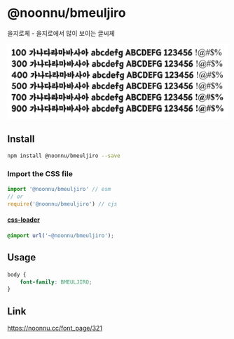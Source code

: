 # @noonnu/bmeuljiro

을지로체 - 을지로에서 많이 보이는 글씨체

![example](./example.png)

## Install

```bash
npm install @noonnu/bmeuljiro --save
```

### Import the CSS file

```js
import '@noonnu/bmeuljiro' // esm
// or
require('@noonnu/bmeuljiro') // cjs
```

#### [css-loader](https://github.com/webpack-contrib/css-loader)

```css
@import url('~@noonnu/bmeuljiro');
```

## Usage

```css
body {
    font-family: BMEULJIRO;
}
```

## Link

https://noonnu.cc/font_page/321
